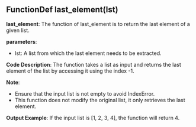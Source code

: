 ## FunctionDef last_element(lst)
**last_element**: The function of last_element is to return the last element of a given list.

**parameters**:
- lst: A list from which the last element needs to be extracted.

**Code Description**:
The function takes a list as input and returns the last element of the list by accessing it using the index -1.

**Note**:
- Ensure that the input list is not empty to avoid IndexError.
- This function does not modify the original list, it only retrieves the last element.

**Output Example**:
If the input list is [1, 2, 3, 4], the function will return 4.
